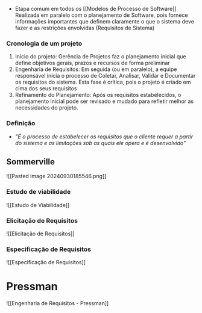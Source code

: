 - Etapa comum em todos os [[Modelos de Processo de Software]]
Realizada em paralelo com o planejamento de Software, pois fornece informações importantes que definem claramente o que o sistema deve fazer e as restrições envolvidas (Requisitos de Sistema)
### Cronologia de um projeto
1. Início do projeto: Gerência de Projetos faz o planejamento inicial que define objetivos gerais, prazos e recursos de forma preliminar
2. Engenharia de Requisitos: Em seguida (ou em paralelo), a equipe responsável inicia o processo de Coletar, Analisar, Validar e Documentar os requisitos do sistema. Esta fase é crítica, pois o projeto é criado em cima dos seus requisitos
3. Refinamento do Planejamento: Após os requisitos estabelecidos, o planejamento inicial pode ser revisado e mudado para refletir melhor as necessidades do projeto.
### Definição
- *"É o processo de estabelecer os requisitos que o cliente requer a partir do sistema e as limitações sob as quais ele opera e é desenvolvido"*
## Sommerville
![[Pasted image 20240930185546.png]]
### Estudo de viabilidade
![[Estudo de Viabilidade]]

### Elicitação de Requisitos
![[Elicitação de Requisitos]]
### Especificação de Requisitos
![[Especificação de Requisitos]]
# Pressman
![[Engenharia de Requisitos - Pressman]]